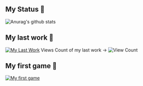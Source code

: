 ## My Status 💯
![Anurag's github stats](https://github-readme-stats.vercel.app/api?username=NoNameoN-A)

## My last work 💸
[![My Last Work](https://github-readme-stats.vercel.app/api/pin/?username=NoNameoN-A&repo=Affiliate-Telegram-bot-for-shops)](https://github.com/NoNameoN-A/Affiliate-Telegram-bot-for-shops)
Views Count of my last work -> ![View Count](https://counter.gofiber.io/badge/NoNameoN/Affiliate-Telegram-bot-for-shops)

## My first game 🐍
[![My first game](https://github-readme-stats.vercel.app/api/pin/?username=NoNameoN-A&repo=Snake)](https://github.com/NoNameoN-A/Snake)
